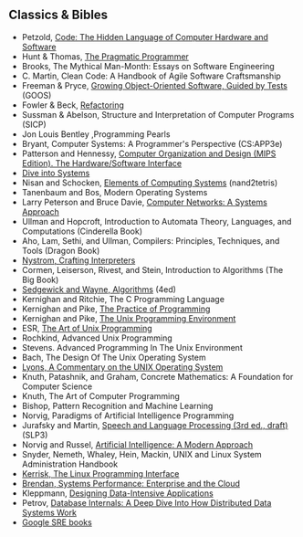 ## Classics & Bibles

- Petzold, [Code: The Hidden Language of Computer Hardware and Software](https://www.charlespetzold.com/books/)
- Hunt & Thomas, [The Pragmatic Programmer](https://pragprog.com/titles/tpp20/the-pragmatic-programmer-20th-anniversary-edition/)
- Brooks, The Mythical Man-Month: Essays on Software Engineering
- C. Martin, Clean Code: A Handbook of Agile Software Craftsmanship
- Freeman & Pryce, [Growing Object-Oriented Software, Guided by Tests](http://www.growing-object-oriented-software.com/) (GOOS)
- Fowler & Beck, [Refactoring](https://martinfowler.com/books/refactoring.html)
- Sussman & Abelson, Structure and Interpretation of Computer Programs (SICP)
- Jon Louis Bentley ,Programming Pearls
- Bryant, Computer Systems: A Programmer's Perspective (CS:APP3e)
- Patterson and Hennessy, [Computer Organization and Design (MIPS Edition). The Hardware/Software Interface](https://shop.elsevier.com/books/computer-organization-and-design-mips-edition/patterson/978-0-12-407726-3#full-description)
- [Dive into Systems](https://diveintosystems.org/singlepage/)
- Nisan and Schocken, [Elements of Computing Systems](https://www.nand2tetris.org/) (nand2tetris)
- Tanenbaum and Bos, Modern Operating Systems
- Larry Peterson and Bruce Davie, [Computer Networks: A Systems Approach](https://book.systemsapproach.org/)
- Ullman and Hopcroft, Introduction to Automata Theory, Languages, and Computations (Cinderella Book)
- Aho, Lam, Sethi, and Ullman, Compilers: Principles, Techniques, and Tools (Dragon Book)
- [Nystrom, Crafting Interpreters](https://craftinginterpreters.com/)
- Cormen, Leiserson, Rivest, and Stein, Introduction to Algorithms (The Big Book)
- [Sedgewick and Wayne, Algorithms](https://algs4.cs.princeton.edu/home/) (4ed)
- Kernighan and Ritchie, The C Programming Language
- Kernighan and Pike, [The Practice of Programming](https://www.cs.princeton.edu/~bwk/tpop.webpage/)
- Kernighan and Pike, [The Unix Programming Environment](https://www.cs.princeton.edu/~bwk/upe/upe.html)
- ESR, [The Art of Unix Programming](http://catb.org/~esr/writings/taoup/)
- Rochkind, Advanced Unix Programming
- Stevens. Advanced Programming In The Unix Environment
- Bach, The Design Of The Unix Operating System
- [Lyons, A Commentary on the UNIX Operating System](https://en.m.wikipedia.org/wiki/A_Commentary_on_the_UNIX_Operating_System)
- Knuth, Patashnik, and Graham, Concrete Mathematics: A Foundation for Computer Science
- Knuth, The Art of Computer Programming
- Bishop, Pattern Recognition and Machine Learning
- Norvig, Paradigms of Artificial Intelligence Programming
- Jurafsky and Martin, [Speech and Language Processing (3rd ed., draft)](https://web.stanford.edu/~jurafsky/slp3/) (SLP3)
- Norvig and Russel, [Artificial Intelligence: A Modern Approach](https://aima.cs.berkeley.edu/)
- Snyder, Nemeth, Whaley, Hein, Mackin, UNIX and Linux System Administration Handbook
- [Kerrisk, The Linux Programming Interface](https://man7.org/tlpi/)
- [Brendan, Systems Performance: Enterprise and the Cloud](https://www.brendangregg.com/systems-performance-2nd-edition-book.html)
- Kleppmann, [Designing Data-Intensive Applications](https://www.oreilly.com/library/view/designing-data-intensive-applications/9781491903063/)
- Petrov, [Database Internals: A Deep Dive Into How Distributed Data Systems Work](https://www.databass.dev/)
- [Google SRE books](https://sre.google/books/)
